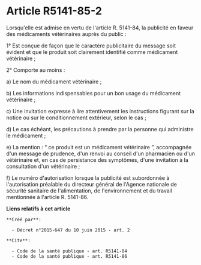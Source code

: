 # Article R5141-85-2

Lorsqu'elle est admise en vertu de l'article R. 5141-84, la publicité en faveur des médicaments vétérinaires auprès du
public : 

1° Est conçue de façon que le caractère publicitaire du message soit évident et que le produit soit clairement identifié
comme médicament vétérinaire ; 

2° Comporte au moins : 

a) Le nom du médicament vétérinaire ; 

b) Les informations indispensables pour un bon usage du médicament vétérinaire ; 

c) Une invitation expresse à lire attentivement les instructions figurant sur la notice ou sur le conditionnement extérieur,
selon le cas ; 

d) Le cas échéant, les précautions à prendre par la personne qui administre le médicament ; 

e) La mention : “ ce produit est un médicament vétérinaire ”, accompagnée d'un message de prudence, d'un renvoi au conseil
d'un pharmacien ou d'un vétérinaire et, en cas de persistance des symptômes, d'une invitation à la consultation d'un
vétérinaire ; 

f) Le numéro d'autorisation lorsque la publicité est subordonnée à l'autorisation préalable du directeur général de l'Agence
nationale de sécurité sanitaire de l'alimentation, de l'environnement et du travail mentionnée à l'article R. 5141-86.

**Liens relatifs à cet article**

	**Créé par**:

	  - Décret n°2015-647 du 10 juin 2015 - art. 2

	**Cite**:

	  - Code de la santé publique - art. R5141-84
	  - Code de la santé publique - art. R5141-86
